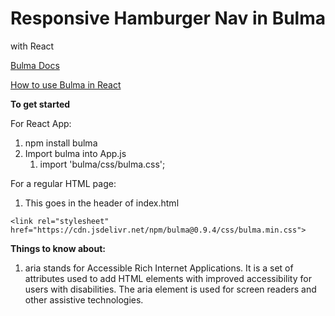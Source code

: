 # Responsive Hamburger Nav in Bulma 
with React


[Bulma Docs](https://bulma.io/documentation/overview/start/)

[How to use Bulma in React](https://blog.logrocket.com/how-to-use-bulma-css-with-react/)


**To get started**

For React App:
1. npm install bulma
2. Import bulma into App.js
    1. import 'bulma/css/bulma.css';

For a regular HTML page:
1. This goes in the header of index.html

`<link rel="stylesheet" href="https://cdn.jsdelivr.net/npm/bulma@0.9.4/css/bulma.min.css">`



**Things to know about:**

1. aria stands for Accessible Rich Internet Applications.
It is a set of attributes used to add HTML elements with improved accessibility for users with disabilities. The aria element is used for screen readers and other assistive technologies. 


